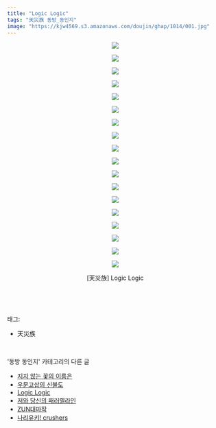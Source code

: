 ```yaml
---
title: "Logic Logic"
tags: "天災族 동방_동인지"
image: "https://kjw4569.s3.amazonaws.com/doujin/ghap/1014/001.jpg"
---
```

<div class="article">
<p style="text-align: center; clear: none; float: none;"><img src="{{ site.imgserver3 }}/ghap/1014/001.jpg"/></p>
<p style="text-align: center; clear: none; float: none;"><img src="{{ site.imgserver3 }}/ghap/1014/002.jpg"/></p>
<p style="text-align: center; clear: none; float: none;"><img src="{{ site.imgserver3 }}/ghap/1014/003.jpg"/></p>
<p style="text-align: center; clear: none; float: none;"><img src="{{ site.imgserver3 }}/ghap/1014/004.jpg"/></p>
<p style="text-align: center; clear: none; float: none;"><img src="{{ site.imgserver3 }}/ghap/1014/005.jpg"/></p>
<p style="text-align: center; clear: none; float: none;"><img src="{{ site.imgserver3 }}/ghap/1014/006.jpg"/></p>
<p style="text-align: center; clear: none; float: none;"><img src="{{ site.imgserver3 }}/ghap/1014/007.jpg"/></p>
<p style="text-align: center; clear: none; float: none;"><img src="{{ site.imgserver3 }}/ghap/1014/008.jpg"/></p>
<p style="text-align: center; clear: none; float: none;"><img src="{{ site.imgserver3 }}/ghap/1014/009.jpg"/></p>
<p style="text-align: center; clear: none; float: none;"><img src="{{ site.imgserver3 }}/ghap/1014/010.jpg"/></p>
<p style="text-align: center; clear: none; float: none;"><img src="{{ site.imgserver3 }}/ghap/1014/011.jpg"/></p>
<p style="text-align: center; clear: none; float: none;"><img src="{{ site.imgserver3 }}/ghap/1014/012.jpg"/></p>
<p style="text-align: center; clear: none; float: none;"><img src="{{ site.imgserver3 }}/ghap/1014/013.jpg"/></p>
<p style="text-align: center; clear: none; float: none;"><img src="{{ site.imgserver3 }}/ghap/1014/014.jpg"/></p>
<p style="text-align: center; clear: none; float: none;"><img src="{{ site.imgserver3 }}/ghap/1014/015.jpg"/></p>
<p style="text-align: center; clear: none; float: none;"><img src="{{ site.imgserver3 }}/ghap/1014/016.jpg"/></p>
<p style="text-align: center; clear: none; float: none;"><img src="{{ site.imgserver3 }}/ghap/1014/017.jpg"/></p>
<p style="text-align: center; clear: none; float: none;"><img src="{{ site.imgserver3 }}/ghap/1014/018.jpg"/></p>
<p style="text-align: center; clear: none; float: none;">[天災族] Logic Logic</p>
<p><br/></p>
</div><br/>
<div class="tagTrail">
<p>태그: </p>
<ul>
<li>天災族</li>
</ul>
</div><br/>
<div class="another">
<p>'동방 동인지' 카테고리의 다른 글</p>
<ul>
<li><a href="/ghap_1016">지지 않는 꽃의 이름은</a></li>
<li><a href="/ghap_1015">우문고삽의 신불도</a></li>
<li><a href="/ghap_1014">Logic Logic</a></li>
<li><a href="/ghap_1013">저와 당신의 패러렐라인</a></li>
<li><a href="/ghap_1012">ZUN대마작</a></li>
<li><a href="/ghap_1011">나리유키! crushers</a></li>
</ul>
</div><br/>
<div class="cb_module cb_fluid">
<div class="cb_wrt cb_profile">
</div><!-- commentList close -->
</div><br/>
